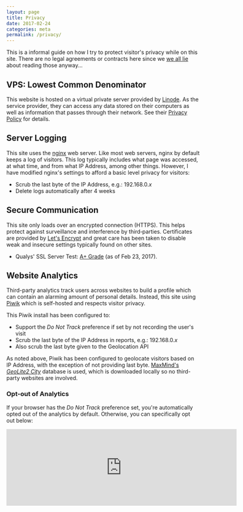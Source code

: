 ```yaml
---
layout: page
title: Privacy
date: 2017-02-24
categories: meta
permalink: /privacy/
---
```


This is a informal guide on how I try to protect visitor's privacy while on this
site. There are no legal agreements or contracts here since we
[we all lie](http://www.biggestlie.com/) about reading those anyway...


## VPS: Lowest Common Denominator
This website is hosted on a virtual private server provided by
[Linode](https://www.linode.com/). As the service provider, they can access
any data stored on their computers as well as information that passes through
their network. See their [Privacy Policy](https://www.linode.com/privacy) for
details.

## Server Logging
This site uses the [nginx](https://nginx.org/) web server. Like most web
servers, nginx by default keeps a log of visitors. This log typically includes
what page was accessed, at what time, and from what IP Address, among other
things. However, I have modified nginx's settings to afford a basic level
privacy for visitors:

* Scrub the last byte of the IP Address, e.g.: 192.168.0.*x*
* Delete logs automatically after 4 weeks

## Secure Communication
This site only loads over an encrypted connection (HTTPS). This helps protect
against surveillance and interference by third‐parties. Certificates are
provided by [Let's Encrypt](https://letsencrypt.org/) and great care has been
taken to disable weak and insecure settings typically found on other sites.

* Qualys' SSL Server Test: [A+ Grade](https://www.ssllabs.com/ssltest/analyze.html?d=keithieopia.com
) (as of Feb 23, 2017).

## Website Analytics
Third-party analytics track users across websites to build a profile which can
contain an alarming amount of personal details. Instead, this site using
[Piwik](https://piwik.org) which is self-hosted and respects visitor privacy.

This Piwik install has been configured to:

* Support the *Do Not Track* preference if set by not recording the user's visit
* Scrub the last byte of the IP Address in reports, e.g.: 192.168.0.*x*
* Also scrub the last byte given to the Geolocation API

As noted above, Piwik has been configured to geolocate visitors based on IP
Address, with the exception of not providing last byte. [MaxMind's *GeoLite2 City*](https://dev.maxmind.com/geoip/geoip2/geolite2/) database is used, which
is downloaded locally so no third-party websites are involved.

### Opt-out of Analytics
If your browser has the *Do Not Track* preference set, you're automatically
opted out of the analytics by default. Otherwise, you can specifically opt out
below:

<iframe style="border: 0; height: 200px; width: 600px;" src="http://piwik.keithieopia.com/index.php?module=CoreAdminHome&action=optOut&language=en"></iframe>
